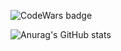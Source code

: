 ![CodeWars badge](https://www.codewars.com/users/egor7orlov/badges/large)

![Anurag's GitHub stats](https://github-readme-stats.vercel.app/api?username=egor7orlov&show_icons=true&theme=synthwave)
